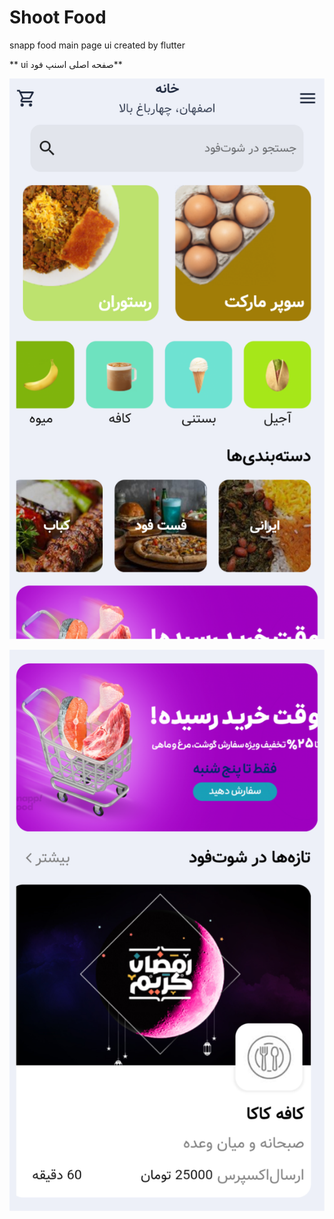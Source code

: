 # Shoot Food 

snapp food main page ui created by flutter


** ui صفحه اصلی اسنپ فود**

![up](screen_shot_1.png)



![down](screen_shot_2.png)
